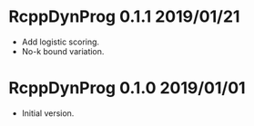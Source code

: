 
# RcppDynProg 0.1.1 2019/01/21

 * Add logistic scoring.
 * No-k bound variation.

# RcppDynProg 0.1.0 2019/01/01

 * Initial version.


